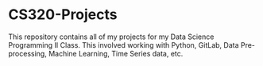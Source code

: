 # CS320-Projects
This repository contains all of my projects for my Data Science Programming II Class. This involved working with Python, GitLab, Data Pre-processing, Machine Learning, Time Series data, etc.
